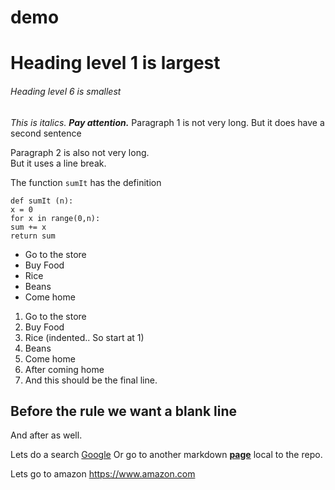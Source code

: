 # demo
# Heading level 1 is largest
###### Heading level 6 is smallest
*This is italics.*
***Pay attention.***
Paragraph 1 is not very long.
But it does have a second sentence

Paragraph 2 is also not very long.<br>
But it uses a line break.

The function `sumIt` has the definition
```
def sumIt (n):
x = 0
for x in range(0,n):
sum += x
return sum
```

* Go to the store
* Buy Food
 * Rice
 * Beans
* Come home

1. Go to the store
2. Buy Food
 1. Rice (indented.. So start at 1)
 6. Beans
1. Come home
2. After coming home
3. And this should be the final line.

Before the rule we want a blank line
---
And after as well.

Lets do a search
[Google](https://www.google.com)
Or go to another markdown
**[page](second.md)** local to the repo.

Lets go to amazon <https://www.amazon.com>
